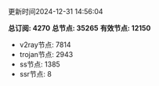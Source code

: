 更新时间2024-12-31 14:56:04

**总订阅: 4270**
**总节点: 35265**
**有效节点: 12150**
- v2ray节点: 7814
- trojan节点: 2943
- ss节点: 1385
- ssr节点: 8
